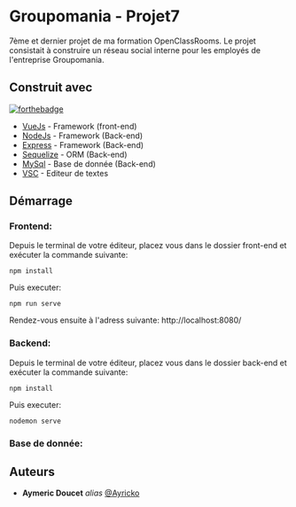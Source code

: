 # Groupomania - Projet7

7ème et dernier projet de ma formation OpenClassRooms. Le projet consistait à construire un réseau social interne pour les employés de l'entreprise Groupomania.

## Construit avec

[![forthebadge](http://forthebadge.com/images/badges/built-with-love.svg)](http://forthebadge.com)

- [VueJs](https://vuejs.org/) - Framework (front-end)
- [NodeJs](https://nodejs.org/en/) - Framework (Back-end)
- [Express](https://nodejs.org/en/) - Framework (Back-end)
- [Sequelize](https://sequelize.org/) - ORM (Back-end)
- [MySql](https://www.mysql.com/fr/) - Base de donnée (Back-end)
- [VSC](https://code.visualstudio.com/) - Editeur de textes

## Démarrage

### Frontend:

Depuis le terminal de votre éditeur, placez vous dans le dossier front-end et exécuter la commande suivante:

`npm install`

Puis executer:

`npm run serve`

Rendez-vous ensuite à l'adress suivante:
http://localhost:8080/

### Backend:

Depuis le terminal de votre éditeur, placez vous dans le dossier back-end et exécuter la commande suivante:

`npm install`

Puis executer:

`nodemon serve`

### Base de donnée:

## Auteurs

- **Aymeric Doucet** _alias_ [@Ayricko](https://github.com/Ayricko)
